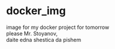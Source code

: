 # docker_img
image for my docker project for tomorrow  <br />
please Mr. Stoyanov, <br />
daite edna shestica da pishem

